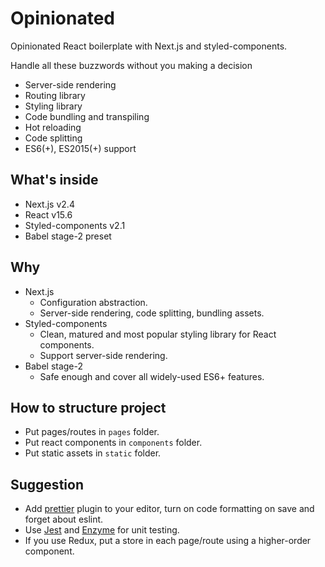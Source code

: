 # Opinionated
Opinionated React boilerplate with Next.js and styled-components.

Handle all these buzzwords without you making a decision
- Server-side rendering
- Routing library
- Styling library
- Code bundling and transpiling
- Hot reloading
- Code splitting
- ES6(+), ES2015(+) support

## What's inside
- Next.js v2.4
- React v15.6
- Styled-components v2.1
- Babel stage-2 preset

## Why
- Next.js
  - Configuration abstraction.
  - Server-side rendering, code splitting, bundling assets.
- Styled-components
  - Clean, matured and most popular styling library for React components.
  - Support server-side rendering.
- Babel stage-2
  - Safe enough and cover all widely-used ES6+ features.

## How to structure project
- Put pages/routes in `pages` folder.
- Put react components in `components` folder.
- Put static assets in `static` folder.

## Suggestion
- Add [prettier](https://github.com/prettier/prettier) plugin to your editor, turn on code formatting on save and forget about eslint.
- Use [Jest](https://github.com/facebook/jest) and [Enzyme](https://github.com/airbnb/enzyme) for unit testing.
- If you use Redux, put a store in each page/route using a higher-order component.